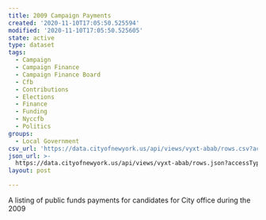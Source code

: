 ```yaml
---
title: 2009 Campaign Payments
created: '2020-11-10T17:05:50.525594'
modified: '2020-11-10T17:05:50.525605'
state: active
type: dataset
tags:
  - Campaign
  - Campaign Finance
  - Campaign Finance Board
  - Cfb
  - Contributions
  - Elections
  - Finance
  - Funding
  - Nyccfb
  - Politics
groups:
  - Local Government
csv_url: 'https://data.cityofnewyork.us/api/views/vyxt-abab/rows.csv?accessType=DOWNLOAD'
json_url: >-
  https://data.cityofnewyork.us/api/views/vyxt-abab/rows.json?accessType=DOWNLOAD
layout: post

---
```

A listing of public funds payments for candidates for City office during the 2009
